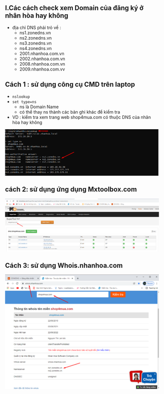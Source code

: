 ## I.Các cách check xem Domain của đăng ký ở nhân hòa hay không

- địa chỉ DNS phải trỏ về :
	+ ns1.zonedns.vn
	+ ns2.zonedns.vn
	+ ns3.zonedns.vn
	+ ns4.zonedns.vn
	+ 2001.nhanhoa.com.vn
	+ 2002.nhanhoa.com.vn
	+ 2008.nhanhoa.com.vn
	+ 2009.nhanhoa.com.vv

##  Cách 1 : sử dụng công cụ CMD trên laptop
- `nslookup`
- `set type=ns`
    + ns là Domain Name
    + có thể thay ns thành các bản ghi khác để kiểm tra    
- VD : kiểm tra xem trang web shop4mua.com có thuộc DNS của nhân hòa hay không
<img src="img/zone1.png">

## cách 2: sử dụng ứng dụng Mxtoolbox.com
<img src="img/zone2.png">


## Cách 3: sử dụng Whois.nhanhoa.com
<img src="img/zone3.png">


